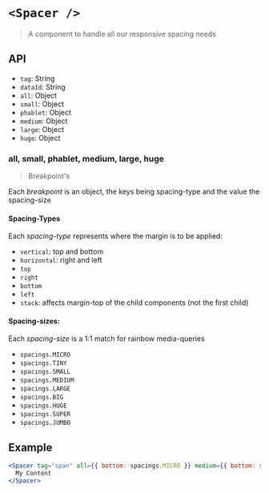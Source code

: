 # `<Spacer />`

> A component to handle all our responsive spacing needs

## API

- `tag`: String
- `dataId`: String
- `all`: Object
- `small`: Object
- `phablet`: Object
- `medium`: Object
- `large`: Object
- `huge`: Object

### all, small, phablet, medium, large, huge

> Breakpoint's

Each _breakpoint_ is an object, the keys being spacing-type and the value the spacing-size

#### Spacing-Types

Each _spacing-type_ represents where the margin is to be applied:

- `vertical`: top and bottom
- `horizontal`: right and left
- `top`
- `right`
- `bottom`
- `left`
- `stack`: affects margin-top of the child components (not the first child)

#### Spacing-sizes:

Each _spacing-size_ is a 1:1 match for rainbow media-queries

- `spacings.MICRO`
- `spacings.TINY`
- `spacings.SMALL`
- `spacings.MEDIUM`
- `spacings.LARGE`
- `spacings.BIG`
- `spacings.HUGE`
- `spacings.SUPER`
- `spacings.JUMBO`

## Example

```jsx
<Spacer tag="span" all={{ bottom: spacings.MICRO }} medium={{ bottom: spacings.SMALL, right: spacings.SMALL }}>
  My Content
</Spacer>
```
